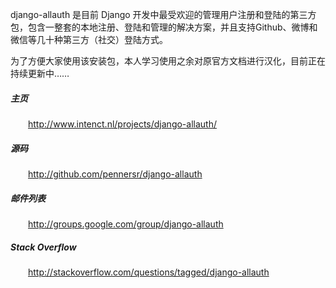 django-allauth 是目前 Django 开发中最受欢迎的管理用户注册和登陆的第三方包，包含一整套的本地注册、登陆和管理的解决方案，并且支持Github、微博和微信等几十种第三方（社交）登陆方式。

为了方便大家使用该安装包，本人学习使用之余对原官方文档进行汉化，目前正在持续更新中……

##### 主页

&emsp;&emsp;http://www.intenct.nl/projects/django-allauth/

##### 源码

&emsp;&emsp;http://github.com/pennersr/django-allauth

##### 邮件列表

&emsp;&emsp;http://groups.google.com/group/django-allauth

##### Stack Overflow

&emsp;&emsp;http://stackoverflow.com/questions/tagged/django-allauth
